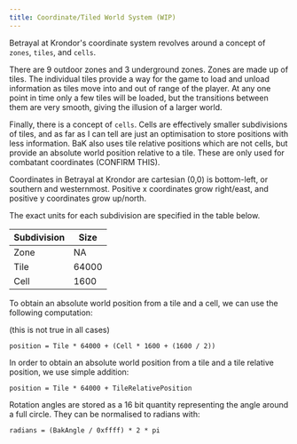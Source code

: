 ```yaml
---
title: Coordinate/Tiled World System (WIP)
---
```


Betrayal at Krondor's coordinate system revolves around a concept of `zones`, `tiles`, and `cells`.

There are 9 outdoor zones and 3 underground zones. Zones are made up of tiles. The individual tiles provide a way for the game to load and unload information as tiles move into and out of range of the player. At any one point in time only a few tiles will be loaded, but the transitions between them are very smooth, giving the illusion of a larger world.

Finally, there is a concept of `cells`. Cells are effectively smaller subdivisions of tiles, and as far as I can tell are just an optimisation to store positions with less information. BaK also uses tile relative positions which are not cells, but provide an absolute world position relative to a tile. These are only used for combatant coordinates (CONFIRM THIS).

Coordinates in Betrayal at Krondor are cartesian (0,0) is bottom-left, or southern and westernmost. Positive x coordinates grow right/east, and positive y coordinates grow up/north.

The exact units for each subdivision are specified in the table below.

| Subdivision | Size |
| - | - |
| Zone | NA |
| Tile | 64000 |
| Cell | 1600 |


To obtain an absolute world position from a tile and a cell, we can use the following computation:

(this is not true in all cases)
```
position = Tile * 64000 + (Cell * 1600 + (1600 / 2))
```

In order to obtain an absolute world position from a tile and a tile relative position, we use simple addition:
```
position = Tile * 64000 + TileRelativePosition
```

Rotation angles are stored as a 16 bit quantity representing the angle around a full circle. They can be normalised to radians with:

```
radians = (BakAngle / 0xffff) * 2 * pi
```
